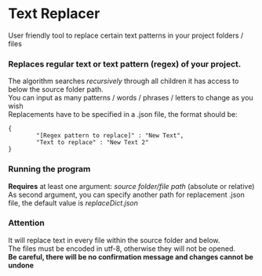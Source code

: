 # Text Replacer
User friendly tool to replace certain text patterns in your project folders / files

### Replaces regular text or text pattern (regex) of your project.<br/>
The algorithm searches *recursively* through all children it has access to below the source folder path.<br/>
You can input as many patterns / words / phrases / letters to change as you wish<br/>
Replacements have to be specified in a .json file, the format should be:<br/>
```
{
        "[Regex pattern to replace]" : "New Text",
        "Text to replace" : "New Text 2"
}
```

### Running the program
**Requires** at least one argument: *source folder/file path* (absolute or relative)<br/>
As second argument, you can specify another path for replacement .json file, the default value is *replaceDict.json*

### Attention
It will replace text in every file within the source folder and below.<br/>
The files must be encoded in utf-8, otherwise they will not be opened.<br/>
**Be careful, there will be no confirmation message and changes cannot be undone**
